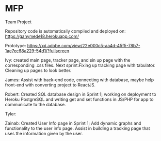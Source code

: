 # MFP
Team Project

Repository code is automatically compiled and deployed on:
https://ganymede18.herokuapp.com/

Prototype: https://xd.adobe.com/view/22e000c5-aa4d-45f5-78b7-1ae7ec68a229-54d1/?fullscreen


Ivy: created main page, tracker page, and sin up page with the corresponding .css files. Next sprint:Fixing up tracking page with tabulator. Cleaning up pages to look better.

James: Assist with back-end code, connecting with database, maybe help front-end with converting project to ReactJS.

Robert: Created SQL database design in Sprint 1; working on deployment to Heroku PostgreSQL and writing get and set functions in JS/PHP for app to communicate to the database.

Tyler:

Zainab: Created User Info page in Sprint 1; Add dynamic graphs and functionality to the user info page. Assist in building a tracking page that uses the information given by the user.


   
